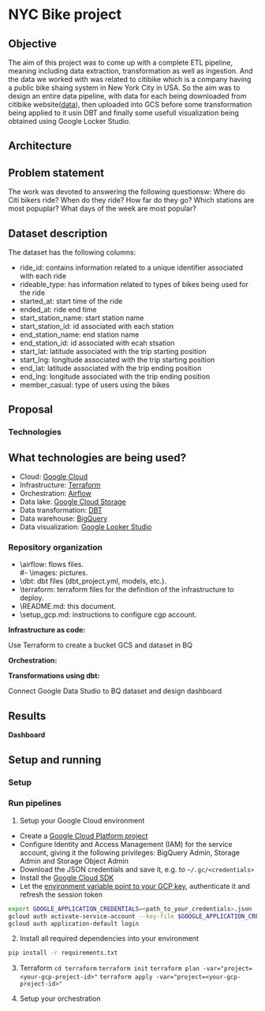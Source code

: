 # NYC Bike project

## Objective
The aim of this project was to come up with a complete ETL pipeline, meaning including data extraction, transformation as well as ingestion. And the data we worked with was related to citibike which is a company having a public bike shaing system in New York City in USA. So the aim was to design an entire data pipeline, with data for each being downloaded from citibike website([data](https://s3.amazonaws.com/tripdata/index.html)), then uploaded into GCS before some transformation being applied to it usin DBT and finally some usefull visualization being obtained using Google Locker Studio.


## Architecture


## Problem statement
The work was devoted to answering the following questionsw: Where do Citi bikers ride? When do they ride? How far do they go? Which stations are most popuplar? What days of the week are most popular?


## Dataset description
The dataset has the following columns:
- ride_id: contains information related to a unique identifier associated with each ride			
- rideable_type: has information related to types of bikes being used for the ride					
- started_at: start time of the ride					
- ended_at: ride end time					
- start_station_name: start station name					
- start_station_id: id associated with each station					
- end_station_name: end station name					
- end_station_id: id associated with ecah stsation						
- start_lat: latitude associated with the trip starting position					
- start_lng: longitude associated with the trip starting position					
- end_lat: latitude associated with the trip ending position					
- end_lng: longitude associated with the trip ending position					
- member_casual: type of users using the bikes					



## Proposal

### Technologies
## What technologies are being used?
- Cloud: [Google Cloud](https://cloud.google.com)
- Infrastructure: [Terraform](https://www.terraform.io/)
- Orchestration: [Airflow](https://airflow.apache.org/)
- Data lake: [Google Cloud Storage](https://cloud.google.com/storage)
- Data transformation: [DBT](https://www.getdbt.com/)
- Data warehouse: [BigQuery](https://cloud.google.com/bigquery)
- Data visualization: [Google Looker Studio](https://cloud.google.com/looker)


### Repository organization
- \airflow:  flows files.  
#- \images: pictures.
- \dbt: dbt files (dbt_project.yml, models, etc.).
- \terraform: terraform files for the definition of the infrastructure to deploy.  
- \README.md: this document.  
- \setup_gcp.md: instructions to configure cgp account.  
  

**Infrastructure as code:**  

Use Terraform to create a bucket GCS and dataset in BQ  

  **Orchestration:**  


**Transformations using dbt:**  
  
 

  
  Connect Google Data Studio to BQ dataset and design dashboard  

  ## Results

**Dashboard**


## Setup and running



### Setup




### Run pipelines
1. Setup your Google Cloud environment
- Create a [Google Cloud Platform project](https://console.cloud.google.com/cloud-resource-manager)
- Configure Identity and Access Management (IAM) for the service account, giving it the following privileges: BigQuery Admin, Storage Admin and Storage Object Admin
- Download the JSON credentials and save it, e.g. to `~/.gc/<credentials>`
- Install the [Google Cloud SDK](https://cloud.google.com/sdk/docs/install-sdk)
- Let the [environment variable point to your GCP key](https://cloud.google.com/docs/authentication/application-default-credentials#GAC), authenticate it and refresh the session token
```bash
export GOOGLE_APPLICATION_CREDENTIALS=<path_to_your_credentials>.json
gcloud auth activate-service-account --key-file $GOOGLE_APPLICATION_CREDENTIALS
gcloud auth application-default login
```
2. Install all required dependencies into your environment
```bash
pip install -r requirements.txt
```
3. Terraform
`cd terraform`
`terraform init`
`terraform plan -var="project=<your-gcp-project-id>"`
`terraform apply -var="project=<your-gcp-project-id>"`


5. Setup your orchestration


```
